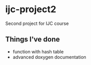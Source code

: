 # ijc-project2
Second project for IJC course

## Things I've done
  * function with hash table
  * advanced doxygen documentation
